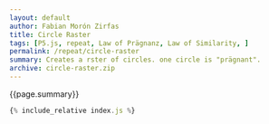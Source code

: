 ```yaml
---  
layout: default
author: Fabian Morón Zirfas
title: Circle Raster
tags: [P5.js, repeat, Law of Prägnanz, Law of Similarity, ]
permalink: /repeat/circle-raster
summary: Creates a rster of circles. one circle is "prägnant".
archive: circle-raster.zip
---  
```


<!-- more -->
<div class="hero">{{page.summary}}</div>


<div id="sketch"></div>

```js
{% include_relative index.js %}
```

<script type="text/javascript" src="{{site.baseurl}}/assets/js/p5.min.js"></script>
<script type="text/javascript" src="{{site.baseurl}}/{{ page.path | replace:'.md','.js' }}"></script>